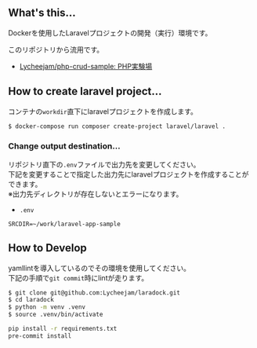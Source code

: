 ## What's this...

Dockerを使用したLaravelプロジェクトの開発（実行）環境です。

このリポジトリから流用です。

* [Lycheejam/php\-crud\-sample: PHP実験場](https://github.com/Lycheejam/php-crud-sample)

## How to create laravel project...

コンテナの`workdir`直下にlaravelプロジェクトを作成します。

```sh
$ docker-compose run composer create-project laravel/laravel .
```

### Change output destination...

リポジトリ直下の`.env`ファイルで出力先を変更してください。  
下記を変更することで指定した出力先にlaravelプロジェクトを作成することができます。  
※出力先ディレクトリが存在しないとエラーになります。

* `.env`

```env
SRCDIR=~/work/laravel-app-sample
```

## How to Develop

yamllintを導入しているのでその環境を使用してください。  
下記の手順で`git commit`時にlintが走ります。

```sh
$ git clone git@github.com:Lycheejam/laradock.git
$ cd laradock
$ python -m venv .venv
$ source .venv/bin/activate
```

```sh
pip install -r requirements.txt
pre-commit install
```